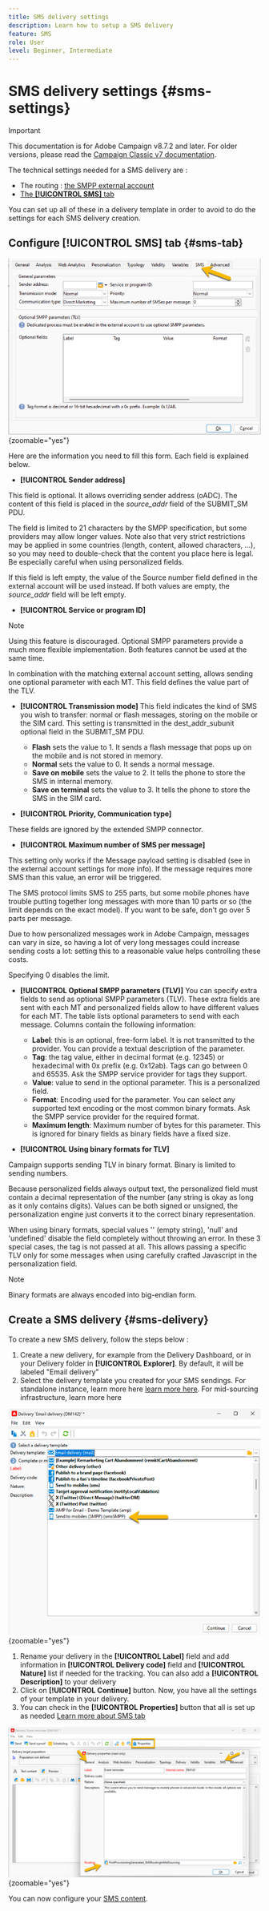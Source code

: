 ```yaml
---
title: SMS delivery settings
description: Learn how to setup a SMS delivery
feature: SMS
role: User
level: Beginner, Intermediate
---
```


# SMS delivery settings {#sms-settings}

>[!IMPORTANT]
>
>This documentation is for Adobe Campaign v8.7.2 and later.
For older versions, please read the [Campaign Classic v7 documentation](https://experienceleague.adobe.com/en/docs/campaign-classic/using/sending-messages/sending-messages-on-mobiles/sms-set-up/sms-set-up).

The technical settings needed for a SMS delivery are : 
- The routing : [the SMPP external account](smpp-external-account.md#smpp-connection-settings)
- [The **[!UICONTROL SMS]** tab](#sms-tab)

You can set up all of these in a delivery template in order to avoid to do the settings for each SMS delivery creation.

## Configure **[!UICONTROL SMS]** tab {#sms-tab}

![](assets/send_settings.png){zoomable="yes"}

Here are the information you need to fill this form. Each field is explained below.

- **[!UICONTROL Sender address]**

This field is optional. It allows overriding sender address (oADC). The content of this field is placed in the *source_addr* field of the SUBMIT_SM PDU.

The field is limited to 21 characters by the SMPP specification, but some providers may allow longer values. Note also that very strict restrictions may be applied in some countries (length, content, allowed characters, ...), so you may need to double-check that the content you place here is legal. Be especially careful when using personalized fields.

If this field is left empty, the value of the Source number field defined in the external account will be used instead. If both values are empty, the *source_addr* field will be left empty.

- **[!UICONTROL Service or program ID]**

>[!NOTE]
>
>Using this feature is discouraged. Optional SMPP parameters provide a much more flexible implementation.
Both features cannot be used at the same time.

In combination with the matching external account setting, allows sending one optional parameter with each MT. This field defines the value part of the TLV.

- **[!UICONTROL Transmission mode]**
This field indicates the kind of SMS you wish to transfer: normal or flash messages, storing on the mobile or the SIM card. This setting is transmitted in the dest_addr_subunit optional field in the SUBMIT_SM PDU.
  - **Flash** sets the value to 1. It sends a flash message that pops up on the mobile and is not stored in memory.
  - **Normal** sets the value to 0. It sends a normal message.
  - **Save on mobile** sets the value to 2. It tells the phone to store the SMS in internal memory.
  - **Save on terminal** sets the value to 3. It tells the phone to store the SMS in the SIM card.

- **[!UICONTROL Priority, Communication type]**

These fields are ignored by the extended SMPP connector.

- **[!UICONTROL Maximum number of SMS per message]**

This setting only works if the Message payload setting is disabled (see in the external account settings for more info). If the message requires more SMS than this value, an error will be triggered.

The SMS protocol limits SMS to 255 parts, but some mobile phones have trouble putting together long messages with more than 10 parts or so (the limit depends on the exact model). If you want to be safe, don't go over 5 parts per message.

Due to how personalized messages work in Adobe Campaign, messages can vary in size, so having a lot of very long messages could increase sending costs a lot: setting this to a reasonable value helps controlling these costs.

Specifying 0 disables the limit.

- **[!UICONTROL Optional SMPP parameters (TLV)]**
You can specify extra fields to send as optional SMPP parameters (TLV). These extra fields are sent with each MT and personalized fields allow to have different values for each MT.
The table lists optional parameters to send with each message. Columns contain the following information:
    - **Label**: this is an optional, free-form label. It is not transmitted to the provider. You can provide a textual description of the parameter.
    - **Tag**: the tag value, either in decimal format (e.g. 12345) or hexadecimal with 0x prefix (e.g. 0x12ab). Tags can go between 0 and 65535. Ask the SMPP service provider for tags they support.
    - **Value**: value to send in the optional parameter. This is a personalized field.
    - **Format**: Encoding used for the parameter. You can select any supported text encoding or the most common binary formats. Ask the SMPP service provider for the required format.
    - **Maximum length**: Maximum number of bytes for this parameter. This is ignored for binary fields as binary fields have a fixed size.


- **[!UICONTROL Using binary formats for TLV]**

Campaign supports sending TLV in binary format. Binary is limited to sending numbers.

Because personalized fields always output text, the personalized field must contain a decimal representation of the number (any string is okay as long as it only contains digits). Values can be both signed or unsigned, the personalization engine just converts it to the correct binary representation.

When using binary formats, special values '' (empty string), 'null' and 'undefined' disable the field completely without throwing an error. In these 3 special cases, the tag is not passed at all. This allows passing a specific TLV only for some messages when using carefully crafted Javascript in the personalization field.

>[!NOTE]
>
>Binary formats are always encoded into big-endian form.

## Create a SMS delivery {#sms-delivery}

To create a new SMS delivery, follow the steps below : 

1. Create a new delivery, for example from the Delivery Dashboard, or in your Delivery folder in **[!UICONTROL Explorer]**. 
By default, it will be labeled "Email delivery"
1. Select the delivery template you created for your SMS sendings.
For standalone instance, learn more here [learn more here](sms-standalone-instance.md#sms-delivery-template).
For mid-sourcing infrastructure, learn more here

![](assets/sms_create.png){zoomable="yes"}

1. Rename your delivery in the **[!UICONTROL Label]** field and add information in **[!UICONTROL Delivery code]** field and **[!UICONTROL Nature]** list if needed for the tracking. You can also add a **[!UICONTROL Description]** to your delivery
1. Click on **[!UICONTROL Continue]** button.
Now, you have all the settings of your template in your delivery.
1. You can check in the **[!UICONTROL Properties]** button that all is set up as needed
[Learn more about SMS tab](#sms-tab)

![](assets/sms_settings.png){zoomable="yes"}

You can now configure your [SMS content](sms-content.md).
